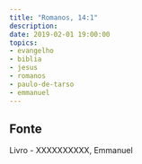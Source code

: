 ```yaml
---
title: "Romanos, 14:1"
description: 
date: 2019-02-01 19:00:00
topics: 
- evangelho
- biblia
- jesus
- romanos
- paulo-de-tarso
- emmanuel
---
```




## Fonte
Livro - XXXXXXXXXX, Emmanuel

